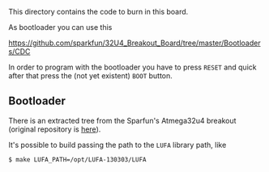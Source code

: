 This directory contains the code to burn in this board.

As bootloader you can use this

  https://github.com/sparkfun/32U4_Breakout_Board/tree/master/Bootloaders/CDC

In order to program with the bootloader you have to press ``RESET`` and quick
after that press the (not yet existent) ``BOOT`` button.

## Bootloader

There is an extracted tree from the Sparfun's Atmega32u4 breakout (original repository
is [here](https://github.com/sparkfun/32U4_Breakout_Board/tree/master/Bootloaders)).

It's possible to build passing the path to the ``LUFA`` library path, like

    $ make LUFA_PATH=/opt/LUFA-130303/LUFA
